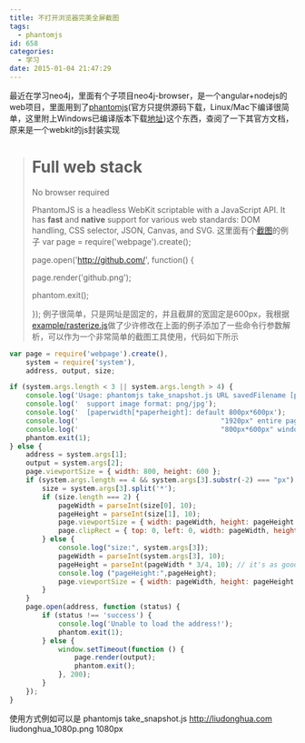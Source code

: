 ```yaml
---
title: 不打开浏览器完美全屏截图
tags:
  - phantomjs
id: 658
categories:
  - 学习
date: 2015-01-04 21:47:29
---
```


最近在学习neo4j，里面有个子项目neo4j-browser，是一个angular+nodejs的web项目，里面用到了[phantomjs](http://phantomjs.org/)(官方只提供源码下载，Linux/Mac下编译很简单，这里附上Windows已编译版本下载[地址](https://phantomjs.googlecode.com/files/phantomjs-1.9.2-windows.zip))这个东西，查阅了一下其官方文档，原来是一个webkit的js封装实现

<!--more-->

> # Full web stack
> 
> No browser required
> 
> PhantomJS is a headless WebKit scriptable with a JavaScript API. It has **fast** and **native** support for various web standards: DOM handling, CSS selector, JSON, Canvas, and SVG.
这里面有个[截图](http://phantomjs.org/screen-capture.html)的例子
> var page = require('webpage').create();
> 
> page.open('http://github.com/', function() {
> 
> page.render('github.png');
> 
> phantom.exit();
> 
> });
例子很简单，只是网址是固定的，并且截屏的宽固定是600px，我根据[example/rasterize.js](https://github.com/ariya/phantomjs/blob/master/examples/rasterize.js)做了少许修改在上面的例子添加了一些命令行参数解析，可以作为一个非常简单的截图工具使用，代码如下所示

```js
var page = require('webpage').create(),
    system = require('system'),
    address, output, size;

if (system.args.length < 3 || system.args.length > 4) {
    console.log('Usage: phantomjs take_snapshot.js URL savedFilename [paperwidth[*paperheight]]');
    console.log('  support image format: png/jpg');
    console.log('  [paperwidth[*paperheight]: default 800px*600px');
    console.log('                                   "1920px" entire page, window width 1920px');
    console.log('                                   "800px*600px" window, clipped to 800x600');
    phantom.exit(1);
} else {
    address = system.args[1];
    output = system.args[2];
    page.viewportSize = { width: 800, height: 600 };
    if (system.args.length == 4 && system.args[3].substr(-2) === "px") {
        size = system.args[3].split('*');
        if (size.length === 2) {
            pageWidth = parseInt(size[0], 10);
            pageHeight = parseInt(size[1], 10);
            page.viewportSize = { width: pageWidth, height: pageHeight };
            page.clipRect = { top: 0, left: 0, width: pageWidth, height: pageHeight };
        } else {
            console.log("size:", system.args[3]);
            pageWidth = parseInt(system.args[3], 10);
            pageHeight = parseInt(pageWidth * 3/4, 10); // it's as good an assumption as any
            console.log ("pageHeight:",pageHeight);
            page.viewportSize = { width: pageWidth, height: pageHeight };
        }
    }
    page.open(address, function (status) {
        if (status !== 'success') {
            console.log('Unable to load the address!');
            phantom.exit(1);
        } else {
            window.setTimeout(function () {
                page.render(output);
                phantom.exit();
            }, 200);
        }
    });
}
```

使用方式例如可以是
phantomjs take_snapshot.js http://liudonghua.com liudonghua_1080p.png 1080px